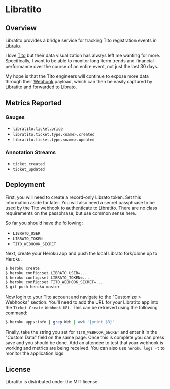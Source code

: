 # Libratito

## Overview

Libratito provides a bridge service for tracking Tito registration events in [Librato](https://www.librato.com/).

I love [Tito](https://ti.to/) but their data visualization has always left me wanting for more. Specifically, I want to be able to monitor long-term trends and financial performance over the course of an entire event, not just the last 30 days.

My hope is that the Tito engineers will continue to expose more data through their [Webhook](https://ti.to/docs/webhook) payload, which can then be easily captured by Libratito and forwarded to Librato.

## Metrics Reported

### Gauges

* `libratito.ticket.price`
* `libratito.ticket.type.<name>.created`
* `libratito.ticket.type.<name>.updated`

### Annotation Streams

* `ticket_created`
* `ticket_updated`

## Deployment

First, you will need to create a record-only Librato token. Set this information aside for later. You will also need a secret passphrase to be used by the Tito webhook to authenticate to Libratito. There are no class requirements on the passphrase, but use common sense here.

So far you should have the following:

* `LIBRATO_USER`
* `LIBRATO_TOKEN`
* `TITO_WEBHOOK_SECRET`

Next, create your Heroku app and push the local Librato fork/clone up to Heroku.

```bash
$ heroku create
$ heroku config:set LIBRATO_USER=...
$ heroku config:set LIBRATO_TOKEN=...
$ heroku config:set TITO_WEBHOOK_SECRET=...
$ git push heroku master
```

Now login to your Tito account and navigate to the "Customize &gt; Webhooks" section. You'll need to add the URL for your Libratito app into the `Ticket Create Webhook URL`. This can be retrieved using the following command:

```bash
$ heroku apps:info | grep Web | awk '{print $3}'
```

Finally, take the string you set for `TITO_WEBHOOK_SECRET` and enter it in the "Custom Data" field on the same page. Once this is complete you can press save and you should be done. Add an attendee to test that your webhook is working and metrics are being received. You can also use `heroku logs -t` to monitor the application logs.

## License

Libratito is distributed under the MIT license.

